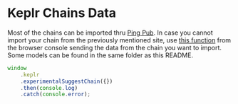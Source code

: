 # Keplr Chains Data

Most of the chains can be imported thru [Ping Pub](https://ping.pub/). In case you cannot import your chain from the previously mentioned site, use [this function](https://github.com/chainapsis/keplr-example/blob/cw-20/src/main.js#L23-L104) from the browser console sending the data from the chain you want to import. Some models can be found in the same folder as this README.

```js
window
    .keplr
    .experimentalSuggestChain({})
    .then(console.log)
    .catch(console.error);
```